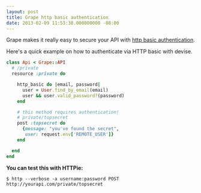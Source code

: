 ```yaml
---
layout: post
title: Grape http basic authentication
date: 2013-02-09 11:53:38.000000000 -08:00
---
```

Grape makes it really easy to secure your API with <a href="http://en.wikipedia.org/wiki/Basic_access_authentication">http basic authentication</a>.

Here's a quick example on how to authenticate via HTTP basic with devise.

```ruby
class Api < Grape::API
  # /private
  resource :private do

    http_basic do |email, password|
      user = User.find_by_email(email)
      user && user.valid_password?(password)
    end

    # this method requires authentication!
    # private/topsecret
    post :topsecret do
      {message: "you've found the secret",
       user: request.env['REMOTE_USER']}
    end

  end
end
```

**You can test this with HTTPie:**
```
$ http --verbose -a username:password POST http://yourapi.com/private/topsecret
```
